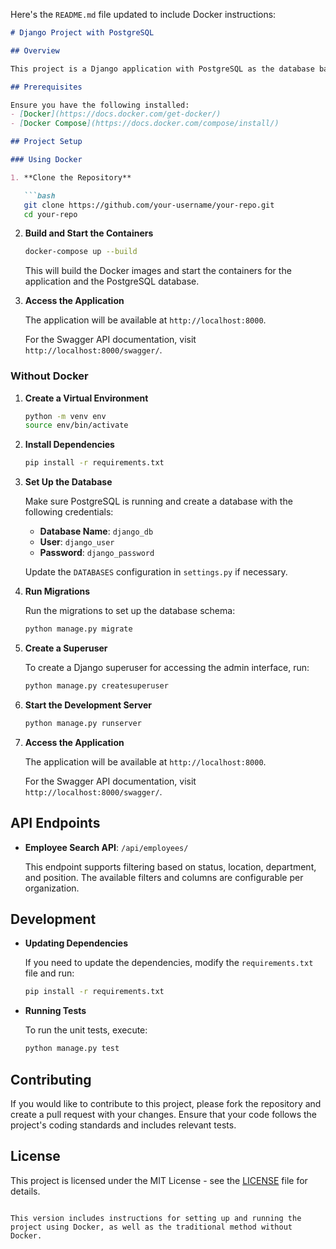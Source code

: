 Here's the `README.md` file updated to include Docker instructions:

```markdown
# Django Project with PostgreSQL

## Overview

This project is a Django application with PostgreSQL as the database backend. It includes a dynamic employee search API with configurable columns and filters based on the organization.

## Prerequisites

Ensure you have the following installed:
- [Docker](https://docs.docker.com/get-docker/)
- [Docker Compose](https://docs.docker.com/compose/install/)

## Project Setup

### Using Docker

1. **Clone the Repository**

   ```bash
   git clone https://github.com/your-username/your-repo.git
   cd your-repo
   ```

2. **Build and Start the Containers**

   ```bash
   docker-compose up --build
   ```

   This will build the Docker images and start the containers for the application and the PostgreSQL database.

3. **Access the Application**

   The application will be available at `http://localhost:8000`.

   For the Swagger API documentation, visit `http://localhost:8000/swagger/`.

### Without Docker

1. **Create a Virtual Environment**

   ```bash
   python -m venv env
   source env/bin/activate
   ```

2. **Install Dependencies**

   ```bash
   pip install -r requirements.txt
   ```

3. **Set Up the Database**

   Make sure PostgreSQL is running and create a database with the following credentials:

   - **Database Name**: `django_db`
   - **User**: `django_user`
   - **Password**: `django_password`

   Update the `DATABASES` configuration in `settings.py` if necessary.

4. **Run Migrations**

   Run the migrations to set up the database schema:

   ```bash
   python manage.py migrate
   ```

5. **Create a Superuser**

   To create a Django superuser for accessing the admin interface, run:

   ```bash
   python manage.py createsuperuser
   ```

6. **Start the Development Server**

   ```bash
   python manage.py runserver
   ```

7. **Access the Application**

   The application will be available at `http://localhost:8000`.

   For the Swagger API documentation, visit `http://localhost:8000/swagger/`.

## API Endpoints

- **Employee Search API**: `/api/employees/`

  This endpoint supports filtering based on status, location, department, and position. The available filters and columns are configurable per organization.

## Development

- **Updating Dependencies**

  If you need to update the dependencies, modify the `requirements.txt` file and run:

  ```bash
  pip install -r requirements.txt
  ```

- **Running Tests**

  To run the unit tests, execute:

  ```bash
  python manage.py test
  ```

## Contributing

If you would like to contribute to this project, please fork the repository and create a pull request with your changes. Ensure that your code follows the project's coding standards and includes relevant tests.

## License

This project is licensed under the MIT License - see the [LICENSE](LICENSE) file for details.
```

This version includes instructions for setting up and running the project using Docker, as well as the traditional method without Docker.